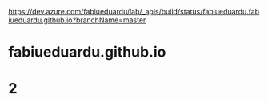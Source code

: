 https://dev.azure.com/fabiueduardu/lab/_apis/build/status/fabiueduardu.fabiueduardu.github.io?branchName=master
# fabiueduardu.github.io
# 2
